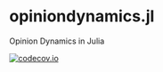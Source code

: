 # opiniondynamics.jl
Opinion Dynamics in Julia

[![codecov.io](https://img.shields.io/codecov/c/github/luka-bakovic/opiniondynamics.jl/master.svg?style=flat-square)](http://codecov.io/github/luka-bakovic/hits?branch=master)
